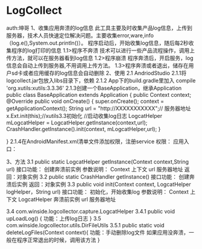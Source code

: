 # LogCollect
auth:坤哥
1、收集应用奔溃的log信息
 此工具主要及时收集产品log信息，上传到服务器，技术人员快速定位解决问题。主要收集error,ware,info（log.e(),System.out.println()）。
程序启动后，开始收集log信息，随后每2秒收集程序的log打印的信息
1.1>程序不奔溃
   技术可以进行一些产品流程操作，调用上传方法，就可以在服务器看到log信息
1.2>程序崩溃
   程序奔溃后，开启服务，log信息会自动上传到服务器,不用调用上传方法。
1.3>程序奔溃或者退出，储存在用户sd卡或者应用缓存的log信息会自动删除
2、使用
2.1 AndriodStudio 
2.1.1将logcollect.jar包放入libs目录下，依赖
2.1.2 App下的build.gradle里加入 compile 'org.xutils:xutils:3.3.36'
2.1.3创建一个BaseApplication，继承Application
  public class BaseApplication extends Application {
    public Context context;
    @Override
    public void onCreate() {
        super.onCreate();
        context = getApplicationContext();
        String url = "http://XXXXXXXXXXX";// 服务器地址
        x.Ext.init(this);//xutils3.3初始化
        //启动收集log日志
        LogcatHelper mLogcatHelper = LogcatHelper.getInstance(context,url);
        CrashHandler.getInstance().init(context, mLogcatHelper,url);
    }

}
2.1.4在AndroidManifest.xml清单文件添加权限，注册service
权限：
    <uses-permission android:name="android.permission.READ_PHONE_STATE" />
    <uses-permission android:name="android.permission.INTERNET" />
    <uses-permission android:name="android.permission.WRITE_EXTERNAL_STORAGE" />
    <uses-permission android:name="android.permission.ACCESS_NETWORK_STATE" />
    <uses-permission android:name="android.permission.WRITE_EXTERNAL_STORAGE" />
    <uses-permission android:name="android.permission.MOUNT_UNMOUNT_FILESYSTEMS" />
    <uses-permission android:name="android.permission.READ_EXTERNAL_STORAGE" />
    <uses-permission android:name="android.permission.READ_LOGS" />
  应用入口：
   <application
        android:name=".BaseApplication"
        android:allowBackup="true"
        android:icon="@mipmap/ic_launcher"
        android:label="@string/app_name"
        android:supportsRtl="true"
        android:theme="@style/AppTheme">
        <activity android:name=".MainActivity">
            <intent-filter>
                <action android:name="android.intent.action.MAIN" />
                <category android:name="android.intent.category.LAUNCHER" />
            </intent-filter>
        </activity>
         <service android:name="com.winside.logcollector.service.UpLogService" />
    </application>
    
3、方法
 3.1 public static LogcatHelper getInstance(Context context,String url) 
接口功能：  创建奔溃前实例 
参数说明： 
Context 上下文
url     服务器地址
返回：对象实例 
3.2  public static CrashHandler getInstance() 
接口功能：  创建奔溃后实例 
        返回：对象实例 
3.3  public void init(Context context, LogcatHelper logHelper，String url) 
接口功能：  初始化，开始收集log
参数说明： 
Context      上下文
LogcatHelper 奔溃前实例
url          服务器地址 
       
3.4  com.winside.logcollector.capture.LogcatHelper
3.4.1  public void upLoadLog() {
      功能：上传log日志
       }
3.5 com.winside.logcollector.utils.DirFileUtils
3.5.1  public static void deleteLogFiles(Context context){
        功能：手动删除log文件
        如果应用没奔溃，一般在程序正常退出的时候，调用该方法
}

